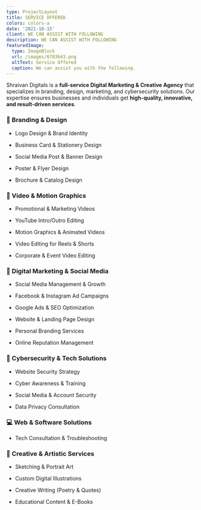 ```yaml
---
type: ProjectLayout
title: SERVICE OFFERED
colors: colors-a
date: '2021-10-15'
client: WE CAN ASSIST WITH FOLLOWING
description: WE CAN ASSIST WITH FOLLOWING
featuredImage:
  type: ImageBlock
  url: /images/6783643.png
  altText: Service Offered
  caption: We can assist you with the following.
---
```

Shraivan Digitals is a **full-service Digital Marketing & Creative Agency** that specializes in branding, design, marketing, and cybersecurity solutions. Our expertise ensures businesses and individuals get **high-quality, innovative, and result-driven services**.

### **🔹 Branding & Design**

*   Logo Design & Brand Identity

*   Business Card & Stationery Design

*   Social Media Post & Banner Design

*   Poster & Flyer Design

*   Brochure & Catalog Design

### **🎥 Video & Motion Graphics**

*   Promotional & Marketing Videos

*   YouTube Intro/Outro Editing

*   Motion Graphics & Animated Videos

*   Video Editing for Reels & Shorts

*   Corporate & Event Video Editing

### **📢 Digital Marketing & Social Media**

*   Social Media Management & Growth

*   Facebook & Instagram Ad Campaigns

*   Google Ads & SEO Optimization

*   Website & Landing Page Design

*   Personal Branding Services

*   Online Reputation Management

### **🔐 Cybersecurity & Tech Solutions**

*   Website Security Strategy

*   Cyber Awareness & Training

*   Social Media & Account Security

*   Data Privacy Consultation

### **💻 Web & Software Solutions**

*   Tech Consultation & Troubleshooting

### **🎨 Creative & Artistic Services**

*   Sketching & Portrait Art

*   Custom Digital Illustrations

*   Creative Writing (Poetry & Quotes)

*   Educational Content & E-Books

